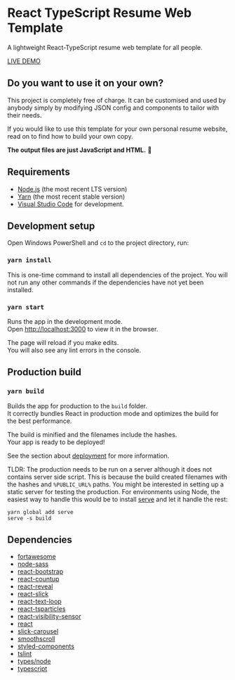 # React TypeScript Resume Web Template
A lightweight React-TypeScript resume web template for all people.

[LIVE DEMO](https://annajanicka.dev)

## Do you want to use it on your own?

This project is completely free of charge. It can be customised and used by anybody simply by modifying JSON config and components to tailor with their needs.

If you would like to use this template for your own personal resume website, read on to find how to build your own copy.

**The output files are just JavaScript and HTML.** 🤩

## Requirements

- [Node.js](https://nodejs.org/) (the most recent LTS version)
- [Yarn](https://yarnpkg.com/en/docs/install) (the most recent stable version)
- [Visual Studio Code](https://code.visualstudio.com/) for development.

## Development setup

Open Windows PowerShell and `cd` to the project directory, run:

### `yarn install`

This is one-time command to install all dependencies of the project. You will not run any other commands if the dependencies have not yet been installed.
### `yarn start`

Runs the app in the development mode.<br />
Open [http://localhost:3000](http://localhost:3000) to view it in the browser.

The page will reload if you make edits.<br />
You will also see any lint errors in the console.

## Production build

### `yarn build`

Builds the app for production to the `build` folder.<br />
It correctly bundles React in production mode and optimizes the build for the best performance.

The build is minified and the filenames include the hashes.<br />
Your app is ready to be deployed!

See the section about [deployment](https://facebook.github.io/create-react-app/docs/deployment) for more information.

TLDR: The production needs to be run on a server although it does not contains server side script. This is because the build created filenames with the hashes and `%PUBLIC_URL%` paths. You might be interested in setting up a static server for testing the production. For environments using Node, the easiest way to handle this would be to install [serve](https://github.com/zeit/serve) and let it handle the rest:

```
yarn global add serve
serve -s build
```

## Dependencies
- [fortawesome](https://fontawesome.com/how-to-use/on-the-web/using-with/react)
- [node-sass](https://github.com/sass/node-sass)
- [react-bootstrap](https://react-bootstrap.github.io/)
- [react-countup](https://github.com/glennreyes/react-countup)
- [react-reveal](https://github.com/rnosov/react-reveal)
- [react-slick](https://github.com/akiran/react-slick)
- [react-text-loop](https://github.com/braposo/react-text-loop)
- [react-tsparticles](https://github.com/matteobruni/react-tsparticles)
- [react-visibility-sensor](https://github.com/joshwnj/react-visibility-sensor)
- [react](https://reactjs.org/)
- [slick-carousel](https://github.com/kenwheeler/slick)
- [smoothscroll](https://github.com/iamdustan/smoothscroll)
- [styled-components](https://github.com/DefinitelyTyped/DefinitelyTyped)
- [tslint](https://palantir.github.io/tslint/)
- [types/node](https://nodejs.org/)
- [typescript](https://www.typescriptlang.org/docs/handbook/react.html)